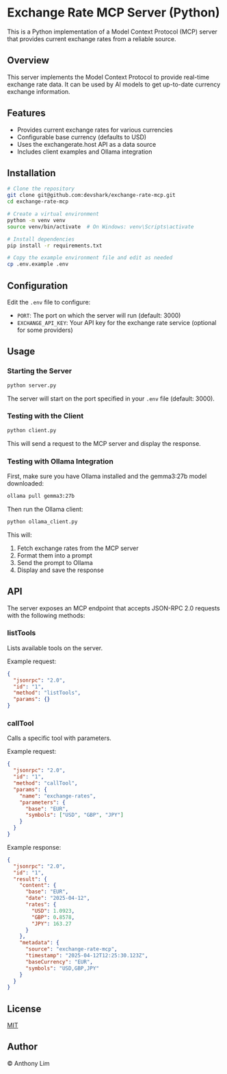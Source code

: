# Exchange Rate MCP Server (Python)

This is a Python implementation of a Model Context Protocol (MCP) server that provides current exchange rates from a reliable source.

## Overview

This server implements the Model Context Protocol to provide real-time exchange rate data. It can be used by AI models to get up-to-date currency exchange information.

## Features

- Provides current exchange rates for various currencies
- Configurable base currency (defaults to USD)
- Uses the exchangerate.host API as a data source
- Includes client examples and Ollama integration

## Installation

```bash
# Clone the repository
git clone git@github.com:devshark/exchange-rate-mcp.git
cd exchange-rate-mcp

# Create a virtual environment
python -m venv venv
source venv/bin/activate  # On Windows: venv\Scripts\activate

# Install dependencies
pip install -r requirements.txt

# Copy the example environment file and edit as needed
cp .env.example .env
```

## Configuration

Edit the `.env` file to configure:

- `PORT`: The port on which the server will run (default: 3000)
- `EXCHANGE_API_KEY`: Your API key for the exchange rate service (optional for some providers)

## Usage

### Starting the Server

```bash
python server.py
```

The server will start on the port specified in your `.env` file (default: 3000).

### Testing with the Client

```bash
python client.py
```

This will send a request to the MCP server and display the response.

### Testing with Ollama Integration

First, make sure you have Ollama installed and the gemma3:27b model downloaded:

```bash
ollama pull gemma3:27b
```

Then run the Ollama client:

```bash
python ollama_client.py
```

This will:
1. Fetch exchange rates from the MCP server
2. Format them into a prompt
3. Send the prompt to Ollama
4. Display and save the response

## API

The server exposes an MCP endpoint that accepts JSON-RPC 2.0 requests with the following methods:

### listTools

Lists available tools on the server.

Example request:
```json
{
  "jsonrpc": "2.0",
  "id": "1",
  "method": "listTools",
  "params": {}
}
```

### callTool

Calls a specific tool with parameters.

Example request:
```json
{
  "jsonrpc": "2.0",
  "id": "1",
  "method": "callTool",
  "params": {
    "name": "exchange-rates",
    "parameters": {
      "base": "EUR",
      "symbols": ["USD", "GBP", "JPY"]
    }
  }
}
```

Example response:
```json
{
  "jsonrpc": "2.0",
  "id": "1",
  "result": {
    "content": {
      "base": "EUR",
      "date": "2025-04-12",
      "rates": {
        "USD": 1.0923,
        "GBP": 0.8578,
        "JPY": 163.27
      }
    },
    "metadata": {
      "source": "exchange-rate-mcp",
      "timestamp": "2025-04-12T12:25:30.123Z",
      "baseCurrency": "EUR",
      "symbols": "USD,GBP,JPY"
    }
  }
}
```

## License

[MIT](LICENSE)

## Author

&copy; Anthony Lim

